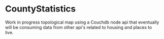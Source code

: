 # CountyStatistics
Work in progress topological map using a Couchdb node api that eventually will be consuming data from other api's related to housing and places to live.
